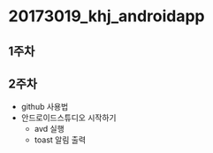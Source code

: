 # 20173019_khj_androidapp

## 1주차

## 2주차

  - github 사용법
  - 안드로이드스튜디오 시작하기
      - avd 실행
      - toast 알림 출력
